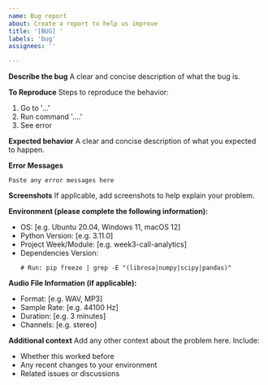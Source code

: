 ```yaml
---
name: Bug report
about: Create a report to help us improve
title: '[BUG] '
labels: 'bug'
assignees: ''

---
```


**Describe the bug**
A clear and concise description of what the bug is.

**To Reproduce**
Steps to reproduce the behavior:
1. Go to '...'
2. Run command '....'
3. See error

**Expected behavior**
A clear and concise description of what you expected to happen.

**Error Messages**
```
Paste any error messages here
```

**Screenshots**
If applicable, add screenshots to help explain your problem.

**Environment (please complete the following information):**
 - OS: [e.g. Ubuntu 20.04, Windows 11, macOS 12]
 - Python Version: [e.g. 3.11.0]
 - Project Week/Module: [e.g. week3-call-analytics]
 - Dependencies Version: 
   ```
   # Run: pip freeze | grep -E "(librosa|numpy|scipy|pandas)"
   ```

**Audio File Information (if applicable):**
 - Format: [e.g. WAV, MP3]
 - Sample Rate: [e.g. 44100 Hz]
 - Duration: [e.g. 3 minutes]
 - Channels: [e.g. stereo]

**Additional context**
Add any other context about the problem here. Include:
- Whether this worked before
- Any recent changes to your environment
- Related issues or discussions
